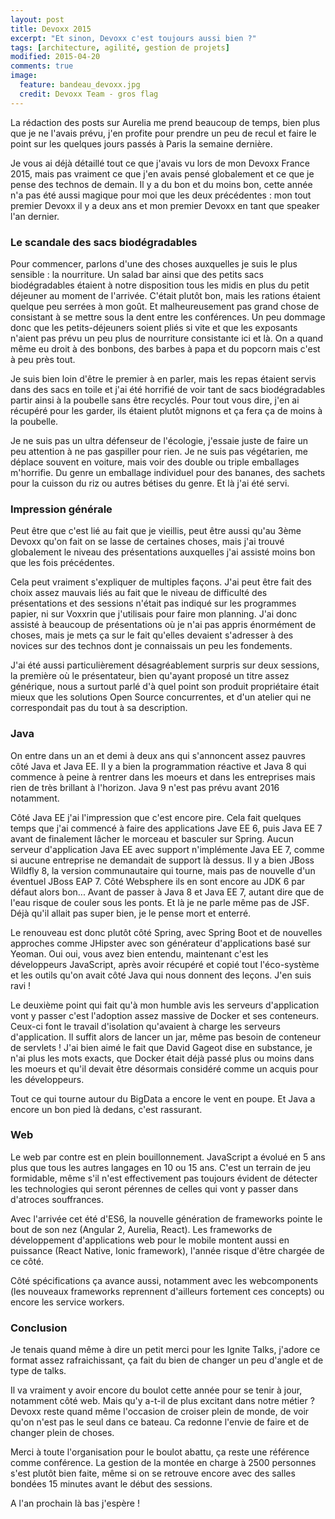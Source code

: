 ```yaml
---
layout: post
title: Devoxx 2015
excerpt: "Et sinon, Devoxx c'est toujours aussi bien ?"
tags: [architecture, agilité, gestion de projets]
modified: 2015-04-20
comments: true
image:
  feature: bandeau_devoxx.jpg
  credit: Devoxx Team - gros flag
---
```


La rédaction des posts sur Aurelia me prend beaucoup de temps, bien plus que je ne l'avais prévu, j'en profite pour prendre un peu de recul et faire le point sur les quelques jours passés à Paris la semaine dernière.

Je vous ai déjà détaillé tout ce que j'avais vu lors de mon Devoxx France 2015, mais pas vraiment ce que j'en avais pensé globalement et ce que je pense des technos de demain. Il y a du bon et du moins bon, cette année n'a pas été aussi magique pour moi que les deux précédentes : mon tout premier Devoxx il y a deux ans et mon premier Devoxx en tant que speaker l'an dernier.

### Le scandale des sacs biodégradables

Pour commencer, parlons d'une des choses auxquelles je suis le plus sensible : la nourriture. Un salad bar ainsi que des petits sacs biodégradables étaient à notre disposition tous les midis en plus du petit déjeuner au moment de l'arrivée. C'était plutôt bon, mais les rations étaient quelque peu serrées à mon goût. Et malheureusement pas grand chose de consistant à se mettre sous la dent entre les conférences. Un peu dommage donc que les petits-déjeuners soient pliés si vite et que les exposants n'aient pas prévu un peu plus de nourriture consistante ici et là. On a quand même eu droit à des bonbons, des barbes à papa et du popcorn mais c'est à peu près tout.

Je suis bien loin d'être le premier à en parler, mais les repas étaient servis dans des sacs en toile et j'ai été horrifié de voir tant de sacs biodégradables partir ainsi à la poubelle sans être recyclés. Pour tout vous dire, j'en ai récupéré pour les garder, ils étaient plutôt mignons et ça fera ça de moins à la poubelle.

Je ne suis pas un ultra défenseur de l'écologie, j'essaie juste de faire un peu attention à ne pas gaspiller pour rien. Je ne suis pas végétarien, me déplace souvent en voiture, mais voir des double ou triple emballages m'horrifie. Du genre un emballage individuel pour des bananes, des sachets pour la cuisson du riz ou autres bétises du genre. Et là j'ai été servi.

### Impression générale

Peut être que c'est lié au fait que je vieillis, peut être aussi qu'au 3ème Devoxx qu'on fait on se lasse de certaines choses, mais j'ai trouvé globalement le niveau des présentations auxquelles j'ai assisté moins bon que les fois précédentes.

Cela peut vraiment s'expliquer de multiples façons. J'ai peut être fait des choix assez mauvais liés au fait que le niveau de difficulté des présentations et des sessions n'était pas indiqué sur les programmes papier, ni sur Voxxrin que j'utilisais pour faire mon planning. J'ai donc assisté à beaucoup de présentations où je n'ai pas appris énormément de choses, mais je mets ça sur le fait qu'elles devaient s'adresser à des novices sur des technos dont je connaissais un peu les fondements.

J'ai été aussi particulièrement désagréablement surpris sur deux sessions, la première où le présentateur, bien qu'ayant proposé un titre assez générique, nous a surtout parlé d'à quel point son produit propriétaire était mieux que les solutions Open Source concurrentes, et d'un atelier qui ne correspondait pas du tout à sa description.

### Java

On entre dans un an et demi à deux ans qui s'annoncent assez pauvres côté Java et Java EE. Il y a bien la programmation réactive et Java 8 qui commence à peine à rentrer dans les moeurs et dans les entreprises mais rien de très brillant à l'horizon. Java 9 n'est pas prévu avant 2016 notamment.

Côté Java EE j'ai l'impression que c'est encore pire. Cela fait quelques temps que j'ai commencé à faire des applications Jave EE 6, puis Java EE 7 avant de finalement lâcher le morceau et basculer sur Spring. Aucun serveur d'application Java EE avec support n'implémente Java EE 7, comme si aucune entreprise ne demandait de support là dessus. Il y a bien JBoss Wildfly 8, la version communautaire qui tourne, mais pas de nouvelle d'un éventuel JBoss EAP 7. Côté Websphere ils en sont encore au JDK 6 par défaut alors bon... Avant de passer à Java 8 et Java EE 7, autant dire que de l'eau risque de couler sous les ponts. Et là je ne parle même pas de JSF. Déjà qu'il allait pas super bien, je le pense mort et enterré.

Le renouveau est donc plutôt côté Spring, avec Spring Boot et de nouvelles approches comme JHipster avec son générateur d'applications basé sur Yeoman. Oui oui, vous avez bien entendu, maintenant c'est les développeurs JavaScript, après avoir récupéré et copié tout l'éco-système et les outils qu'on avait côté Java qui nous donnent des leçons. J'en suis ravi !

Le deuxième point qui fait qu'à mon humble avis les serveurs d'application vont y passer c'est l'adoption assez massive de Docker et ses conteneurs. Ceux-ci font le travail d'isolation qu'avaient à charge les serveurs d'application. Il suffit alors de lancer un jar, même pas besoin de conteneur de servlets ! J'ai bien aimé le fait que David Gageot dise en substance, je n'ai plus les mots exacts, que Docker était déjà passé plus ou moins dans les moeurs et qu'il devait être désormais considéré comme un acquis pour les développeurs.

Tout ce qui tourne autour du BigData a encore le vent en poupe. Et Java a encore un bon pied là dedans, c'est rassurant.

### Web

Le web par contre est en plein bouillonnement. JavaScript a évolué en 5 ans plus que tous les autres langages en 10 ou 15 ans. C'est un terrain de jeu formidable, même s'il n'est effectivement pas toujours évident de détecter les technologies qui seront pérennes de celles qui vont y passer dans d'atroces souffrances.

Avec l'arrivée cet été d'ES6, la nouvelle génération de frameworks pointe le bout de son nez (Angular 2, Aurelia, React). Les frameworks de développement d'applications web pour le mobile montent aussi en puissance (React Native, Ionic framework), l'année risque d'être chargée de ce côté.

Côté spécifications ça avance aussi, notamment avec les webcomponents (les nouveaux frameworks reprennent d'ailleurs fortement ces concepts) ou encore les service workers.

### Conclusion

Je tenais quand même à dire un petit merci pour  les Ignite Talks, j'adore ce format assez rafraichissant, ça fait du bien de changer un peu d'angle et de type de talks.

Il va vraiment y avoir encore du boulot cette année pour se tenir à jour, notamment côté web. Mais qu'y a-t-il de plus excitant dans notre métier ? Devoxx reste quand même l'occasion de croiser plein de monde, de voir qu'on n'est pas le seul dans ce bateau. Ca redonne l'envie de faire et de changer plein de choses.

Merci à toute l'organisation pour le boulot abattu, ça reste une référence comme conférence. La gestion de la montée en charge à 2500 personnes s'est plutôt bien faite, même si on se retrouve encore avec des salles bondées 15 minutes avant le début des sessions.

A l'an prochain là bas j'espère !
